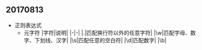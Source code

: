 ## 20170813
- 正则表达式
  - 元字符
    |字符|说明|
    |-|-|
    |.|匹配换行符以外的任意字符|
    |\w|匹配字母、数字、下划线、汉字|
    |\s|匹配任意的空白符|
    |\d|匹配数字|
    |\b|
